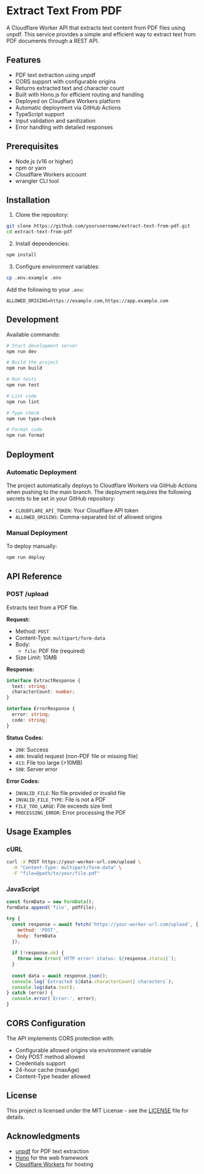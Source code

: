 # Extract Text From PDF

A Cloudflare Worker API that extracts text content from PDF files using unpdf. This service provides a simple and efficient way to extract text from PDF documents through a REST API.

## Features

- PDF text extraction using unpdf
- CORS support with configurable origins
- Returns extracted text and character count
- Built with Hono.js for efficient routing and handling
- Deployed on Cloudflare Workers platform
- Automatic deployment via GitHub Actions
- TypeScript support
- Input validation and sanitization
- Error handling with detailed responses

## Prerequisites

- Node.js (v16 or higher)
- npm or yarn
- Cloudflare Workers account
- wrangler CLI tool

## Installation

1. Clone the repository:
```bash
git clone https://github.com/yourusername/extract-text-from-pdf.git
cd extract-text-from-pdf
```

2. Install dependencies:
```bash
npm install
```

3. Configure environment variables:
```bash
cp .env.example .env
```

Add the following to your `.env`:
```env
ALLOWED_ORIGINS=https://example.com,https://app.example.com
```

## Development

Available commands:

```bash
# Start development server
npm run dev

# Build the project
npm run build

# Run tests
npm run test

# Lint code
npm run lint

# Type check
npm run type-check

# Format code
npm run format
```

## Deployment

### Automatic Deployment
The project automatically deploys to Cloudflare Workers via GitHub Actions when pushing to the main branch. The deployment requires the following secrets to be set in your GitHub repository:

- `CLOUDFLARE_API_TOKEN`: Your Cloudflare API token
- `ALLOWED_ORIGINS`: Comma-separated list of allowed origins

### Manual Deployment
To deploy manually:
```bash
npm run deploy
```

## API Reference

### POST /upload

Extracts text from a PDF file.

**Request:**
- Method: `POST`
- Content-Type: `multipart/form-data`
- Body: 
  - `file`: PDF file (required)
- Size Limit: 10MB

**Response:**
```typescript
interface ExtractResponse {
  text: string;
  characterCount: number;
}

interface ErrorResponse {
  error: string;
  code: string;
}
```

**Status Codes:**
- `200`: Success
- `400`: Invalid request (non-PDF file or missing file)
- `413`: File too large (>10MB)
- `500`: Server error

**Error Codes:**
- `INVALID_FILE`: No file provided or invalid file
- `INVALID_FILE_TYPE`: File is not a PDF
- `FILE_TOO_LARGE`: File exceeds size limit
- `PROCESSING_ERROR`: Error processing the PDF

## Usage Examples

### cURL
```bash
curl -X POST https://your-worker-url.com/upload \
  -H "Content-Type: multipart/form-data" \
  -F "file=@path/to/your/file.pdf"
```

### JavaScript
```javascript
const formData = new FormData();
formData.append('file', pdfFile);

try {
  const response = await fetch('https://your-worker-url.com/upload', {
    method: 'POST',
    body: formData
  });
  
  if (!response.ok) {
    throw new Error(`HTTP error! status: ${response.status}`);
  }
  
  const data = await response.json();
  console.log(`Extracted ${data.characterCount} characters`);
  console.log(data.text);
} catch (error) {
  console.error('Error:', error);
}
```

## CORS Configuration

The API implements CORS protection with:
- Configurable allowed origins via environment variable
- Only POST method allowed
- Credentials support
- 24-hour cache (maxAge)
- Content-Type header allowed

## License

This project is licensed under the MIT License - see the [LICENSE](LICENSE) file for details.

## Acknowledgments

- [unpdf](https://github.com/unpdf/unpdf) for PDF text extraction
- [Hono](https://github.com/honojs/hono) for the web framework
- [Cloudflare Workers](https://workers.cloudflare.com/) for hosting